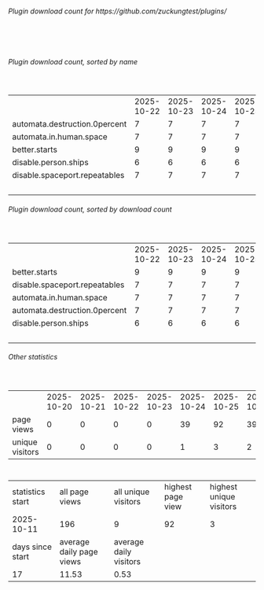 <h6>Plugin download count for https://github.com/zuckungtest/plugins/</h6><br>
<br>
<h6>Plugin download count, sorted by name</h6><sub><sup><br>
<table>
	<tr>
		<td></td>
		<td>2025-10-22</td>
		<td>2025-10-23</td>
		<td>2025-10-24</td>
		<td>2025-10-25</td>
		<td>2025-10-26</td>
		<td>2025-10-27</td>
		<td>2025-10-28</td>
		<td>today +</td>
	</tr>
	<tr>
		<td>automata.destruction.0percent</td>
		<td>7</td>
		<td>7</td>
		<td>7</td>
		<td>7</td>
		<td>8</td>
		<td>8</td>
		<td>9</td>
		<td>+ 1</td>
	</tr>
	<tr>
		<td>automata.in.human.space</td>
		<td>7</td>
		<td>7</td>
		<td>7</td>
		<td>7</td>
		<td>8</td>
		<td>8</td>
		<td>9</td>
		<td>+ 1</td>
	</tr>
	<tr>
		<td>better.starts</td>
		<td>9</td>
		<td>9</td>
		<td>9</td>
		<td>9</td>
		<td>10</td>
		<td>10</td>
		<td>11</td>
		<td>+ 1</td>
	</tr>
	<tr>
		<td>disable.person.ships</td>
		<td>6</td>
		<td>6</td>
		<td>6</td>
		<td>6</td>
		<td>7</td>
		<td>7</td>
		<td>8</td>
		<td>+ 1</td>
	</tr>
	<tr>
		<td>disable.spaceport.repeatables</td>
		<td>7</td>
		<td>7</td>
		<td>7</td>
		<td>7</td>
		<td>8</td>
		<td>8</td>
		<td>9</td>
		<td>+ 1</td>
	</tr>
	<tr>
		<td></td>
		<td></td>
		<td></td>
		<td></td>
		<td></td>
		<td></td>
		<td></td>
		<td>46</td>
		<td>5</td>
	</tr>
</table>
</sub></sup>
<h6>Plugin download count, sorted by download count</h6><sub><sup><br>
<table>
	<tr>
		<td></td>
		<td>2025-10-22</td>
		<td>2025-10-23</td>
		<td>2025-10-24</td>
		<td>2025-10-25</td>
		<td>2025-10-26</td>
		<td>2025-10-27</td>
		<td>2025-10-28</td>
		<td>today +</td>
	</tr>
	<tr>
		<td>better.starts</td>
		<td>9</td>
		<td>9</td>
		<td>9</td>
		<td>9</td>
		<td>10</td>
		<td>10</td>
		<td>11</td>
		<td>+ 1</td>
	</tr>
	<tr>
		<td>disable.spaceport.repeatables</td>
		<td>7</td>
		<td>7</td>
		<td>7</td>
		<td>7</td>
		<td>8</td>
		<td>8</td>
		<td>9</td>
		<td>+ 1</td>
	</tr>
	<tr>
		<td>automata.in.human.space</td>
		<td>7</td>
		<td>7</td>
		<td>7</td>
		<td>7</td>
		<td>8</td>
		<td>8</td>
		<td>9</td>
		<td>+ 1</td>
	</tr>
	<tr>
		<td>automata.destruction.0percent</td>
		<td>7</td>
		<td>7</td>
		<td>7</td>
		<td>7</td>
		<td>8</td>
		<td>8</td>
		<td>9</td>
		<td>+ 1</td>
	</tr>
	<tr>
		<td>disable.person.ships</td>
		<td>6</td>
		<td>6</td>
		<td>6</td>
		<td>6</td>
		<td>7</td>
		<td>7</td>
		<td>8</td>
		<td>+ 1</td>
	</tr>
	<tr>
		<td></td>
		<td></td>
		<td></td>
		<td></td>
		<td></td>
		<td></td>
		<td></td>
		<td>46</td>
		<td>5</td>
	</tr>
</table>
</sub></sup>
<h6>Other statistics</h6><sub><sup><br>
<table>
	<tr>
		<td> </td>
		<td>2025-10-20</td>
		<td>2025-10-21</td>
		<td>2025-10-22</td>
		<td>2025-10-23</td>
		<td>2025-10-24</td>
		<td>2025-10-25</td>
		<td>2025-10-26</td>
		<td>2025-10-27</td>
		<td>2025-10-28</td>
	</tr>
	<tr>
		<td>page views</td>
		<td>0</td>
		<td>0</td>
		<td>0</td>
		<td>0</td>
		<td>39</td>
		<td>92</td>
		<td>39</td>
		<td>3</td>
		<td>23</td>
	</tr>
	<tr>
		<td>unique visitors</td>
		<td>0</td>
		<td>0</td>
		<td>0</td>
		<td>0</td>
		<td>1</td>
		<td>3</td>
		<td>2</td>
		<td>1</td>
		<td>2</td>
	</tr>
</table>
<br>
<table>
	<tr>
		<td>statistics start</td>
		<td>all page views</td>
		<td>all unique visitors</td>
		<td>highest page view</td>
		<td>highest unique visitors</td>
	</tr>
	<tr>
		<td>2025-10-11</td>
		<td>196</td>
		<td>9</td>
		<td>92</td>
		<td>3</td>
	</tr>
	<tr>
		<td>days since start</td>
		<td>average daily page views</td>
		<td>average daily visitors</td>
		<td></td>
		<td></td>
	</tr>
	<tr>
		<td>17</td>
		<td>11.53</td>
		<td>0.53</td>
		<td></td>
		<td></td>
	</tr>
</table>
</sub></sup>

